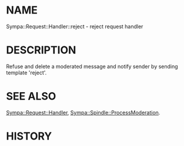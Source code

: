 # NAME

Sympa::Request::Handler::reject - reject request handler

# DESCRIPTION

Refuse and delete a moderated message and notify sender
by sending template 'reject'.

# SEE ALSO

[Sympa::Request::Handler](./Sympa::Request::Handler.3.md), [Sympa::Spindle::ProcessModeration](./Sympa::Spindle::ProcessModeration.3.md).

# HISTORY
